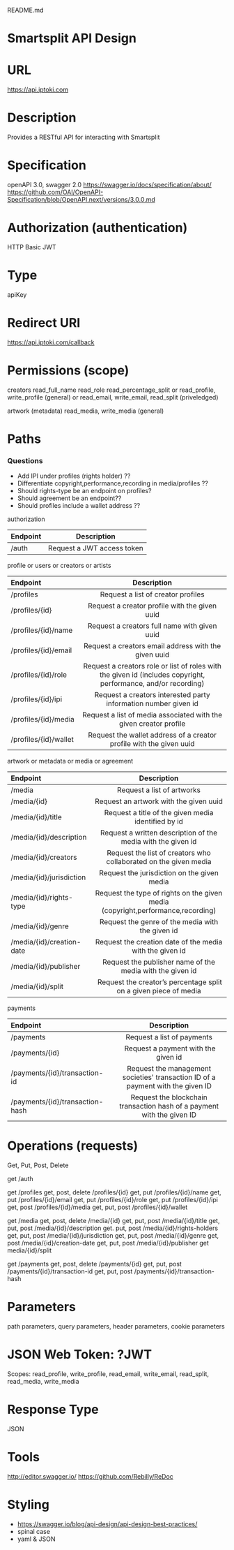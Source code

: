 README.md

# Smartsplit API Design 

# URL
https://api.iptoki.com

# Description
Provides a RESTful API for interacting with Smartsplit

# Specification
openAPI 3.0, swagger 2.0
https://swagger.io/docs/specification/about/
https://github.com/OAI/OpenAPI-Specification/blob/OpenAPI.next/versions/3.0.0.md

# Authorization (authentication)
HTTP Basic
JWT

# Type
apiKey

# Redirect URI
https://api.iptoki.com/callback

# Permissions (scope) 

creators
read_full_name
read_role
read_percentage_split
or 
read_profile, write_profile (general)
or 
read_email, write_email,  read_split (priveledged)

artwork (metadata)
read_media, write_media (general)

# Paths

### Questions
* Add IPI under profiles (rights holder) ??
* Differentiate copyright,performance,recording in media/profiles ??
* Should rights-type be an endpoint on profiles?
* Should agreement be an endpoint??
* Should profiles include a wallet address ??

authorization

| Endpoint      | Description    |
| :------------- | :----------: |
| /auth | Request a JWT access token |

profile or users or creators or artists

| Endpoint      | Description    |
| :------------- | :----------: |
| /profiles | Request a list of creator profiles |
| /profiles/{id} | Request a creator profile with the given uuid |
| /profiles/{id}/name | Request a creators full name with given uuid |
| /profiles/{id}/email | Request a creators email address with the given uuid |
| /profiles/{id}/role | Request a creators role or list of roles with the given id (includes copyright, performance, and/or recording) |
| /profiles/{id}/ipi | Request a creators interested party information number given id |
| /profiles/{id}/media | Request a list of media associated with the given creator profile |
| /profiles/{id}/wallet | Request the wallet address of a creator profile with the given uuid |

artwork or metadata or media or agreement

| Endpoint      | Description    |
| :------------- | :----------: |
| /media | Request a list of artworks |
| /media/{id} | Request an artwork with the given uuid |
| /media/{id}/title | Request a title of the given media identified by id |
| /media/{id}/description | Request a written description of the media with the given id |
| /media/{id}/creators | Request the list of creators who collaborated on the given media |
| /media/{id}/jurisdiction | Request the jurisdiction on the given media |
| /media/{id}/rights-type | Request the type of rights on the given media (copyright,performance,recording) |
| /media/{id}/genre | Request the genre of the media with the given id |
| /media/{id}/creation-date | Request the creation date of the media with the given id |
| /media/{id}/publisher | Request the publisher name of the media with the given id |
| /media/{id}/split | Request the creator’s percentage split on a given piece of media |

payments

| Endpoint      | Description    |
| :------------- | :----------: |
| /payments | Request a list of payments |
| /payments/{id} | Request a payment with the given id |
| /payments/{id}/transaction-id | Request the management societies' transaction ID of a payment with the given ID |
| /payments/{id}/transaction-hash | Request the blockchain transaction hash of a payment with the given ID |


# Operations (requests)
Get, Put, Post, Delete

get /auth

get /profiles
get, post, delete /profiles/{id}
get, put /profiles/{id}/name
get, put /profiles/{id}/email 
get, put /profiles/{id}/role 
get, put /profiles/{id}/ipi 
get, post /profiles/{id}/media
get, put, post /profiles/{id}/wallet

get /media
get, post, delete /media/{id} 
get, put, post /media/{id}/title 
get, put, post /media/{id}/description
get. put, post /media/{id}/rights-holders 
get, put, post /media/{id}/jurisdiction
get, put, post /media/{id}/genre 
get, post /media/{id}/creation-date 
get, put, post /media/{id}/publisher
get media/{id}/split 

get /payments
get, post, delete /payments/{id}
get, put, post /payments/{id}/transaction-id
get, put, post /payments/{id}/transaction-hash

# Parameters
path parameters, query parameters, header parameters, cookie parameters

# JSON Web Token: ?JWT
Scopes: read_profile, write_profile, read_email, write_email,  read_split, read_media, write_media

# Response Type
JSON

# Tools
http://editor.swagger.io/
https://github.com/Rebilly/ReDoc

# Styling
* https://swagger.io/blog/api-design/api-design-best-practices/
* spinal case
* yaml & JSON
